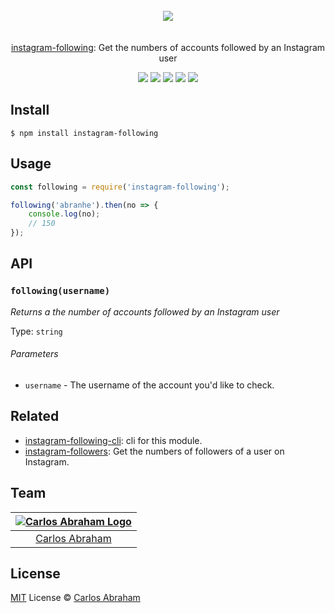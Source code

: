 <p align="center">
	<br>
	<br>
	<br>
	<a href="https://www.npmjs.com/package/instagram-following"><img src="https://cdn.abranhe.com/projects/instagram-following/logo.svg"></a>
	<br>
	<br>
	<br>
	<a href="https://www.npmjs.com/package/instagram-following">
	instagram-following</a>: Get the numbers of accounts followed by an Instagram user
</p>

<p align="center">
	<a href="https://travis-ci.org/abranhe/instagram-following"><img src="https://img.shields.io/travis/abranhe/instagram-following.svg?logo=travis" /></a>
	<a href="https://github.com/abranhe"><img src="https://abranhe.com/badge.svg"></a>
	<a href="https://cash.me/$abranhe"><img src="https://cdn.abranhe.com/badges/cash-me.svg"></a>
	<a href="https://www.patreon.com/abranhe"><img src="https://cdn.abranhe.com/badges/patreon.svg" /></a>
	<a href="https://github.com/abranhe/instagram-following/blob/master/license"><img src="https://img.shields.io/github/license/abranhe/instagram-following.svg" /></a>


</p>

## Install

```
$ npm install instagram-following
```

## Usage

```js
const following = require('instagram-following');

following('abranhe').then(no => {
    console.log(no);
    // 150
});
```

## API

### `following(username)`

*Returns a the number of accounts followed by an Instagram user*

Type: `string`

###### Parameters

- `username` - The username of the account you'd like to check.


## Related

- [instagram-following-cli][instagram-following-cli]: cli for this module.
- [instagram-followers][instagram-followers]: Get the numbers of followers of a user on Instagram.

## Team

|[![Carlos Abraham Logo][abranhe-img]][abranhe]|
| :-: |
| [Carlos Abraham][abranhe] |

## License

[MIT][license] License © [Carlos Abraham][abranhe]

<!-------------------- Links ------------------------>
[abranhe]: https://github.com/abranhe
[abranhe-img]: https://avatars3.githubusercontent.com/u/21347264?s=50
[license]: https://github.com/abranhe/instagram-following/blob/master/license
[instagram-following-cli]: https://github.com/abranhe/instagram-following-cli
[instagram-followers]: https://github.com/abranhe/instagram-followers
